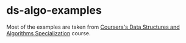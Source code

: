 # ds-algo-examples
Most of the examples are taken from [Coursera's Data Structures and Algorithms Specialization](https://www.coursera.org/specializations/data-structures-algorithms) course.
